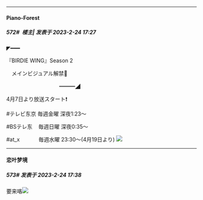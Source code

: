 
*****

####  Piano-Forest  
##### 572#         楼主| 发表于 2023-2-24 17:27

◤━━━

『BIRDIE WING』Season 2

　メインビジュアル解禁🌈

　　　　　　　　　　━━━◢

4月7日より放送スタート❗

#テレビ东京 毎週金曜 深夜1:23～

#BSテレ东    毎週日曜 深夜0:35～

#at_x　　　  毎週水曜 23:30～(4月19日より)
<img src="https://p.sda1.dev/10/63c906879bfb2d53b1569930ce0c3d51/20230224_172626.jpg" referrerpolicy="no-referrer">


*****

####  恋叶梦境  
##### 573#       发表于 2023-2-24 17:38

要来咯<img src="https://static.saraba1st.com/image/smiley/face2017/060.png" referrerpolicy="no-referrer">

